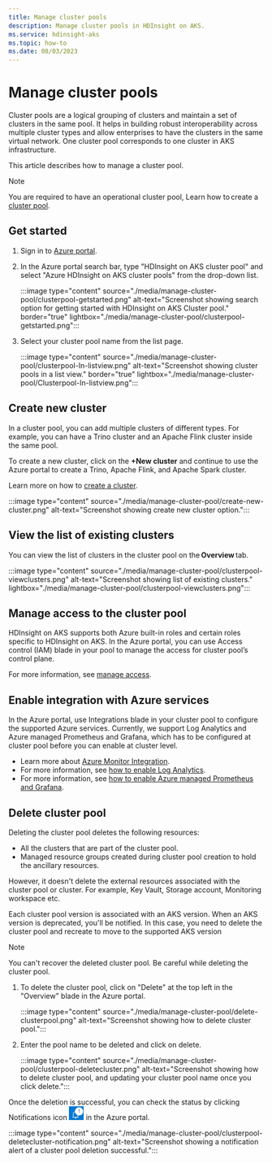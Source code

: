 ```yaml
---
title: Manage cluster pools
description: Manage cluster pools in HDInsight on AKS.
ms.service: hdinsight-aks
ms.topic: how-to
ms.date: 08/03/2023
---
```


# Manage cluster pools

Cluster pools are a logical grouping of clusters and maintain a set of clusters in the same pool. It helps in building robust interoperability across multiple cluster types and allow enterprises to have the clusters in the same virtual network. One cluster pool corresponds to one cluster in AKS infrastructure. 

This article describes how to manage a cluster pool. 

> [!NOTE]
> You are required to have an operational cluster pool, Learn how to create a [cluster pool](./quickstart-create-cluster.md).

## Get started

1. Sign in to [Azure portal](https://portal.azure.com).
  
1. In the Azure portal search bar, type "HDInsight on AKS cluster pool" and select "Azure HDInsight on AKS cluster pools" from the drop-down list.
  
   :::image type="content" source="./media/manage-cluster-pool/clusterpool-getstarted.png" alt-text="Screenshot showing search option for getting started with HDInsight on AKS Cluster pool." border="true" lightbox="./media/manage-cluster-pool/clusterpool-getstarted.png":::
  
1. Select your cluster pool name from the list page.
  
   :::image type="content" source="./media/manage-cluster-pool/clusterpool-In-listview.png" alt-text="Screenshot showing cluster pools in a list view." border="true" lightbox="./media/manage-cluster-pool/Clusterpool-In-listview.png":::

## Create new cluster
   
In a cluster pool, you can add multiple clusters of different types. For example, you can have a Trino cluster and an Apache Flink cluster inside the same pool. 

To create a new cluster, click on the  **+New cluster** and continue to use the Azure portal to create a Trino, Apache Flink, and Apache Spark cluster. 

Learn more on how to [create a cluster](./quickstart-create-cluster.md).

:::image type="content" source="./media/manage-cluster-pool/create-new-cluster.png" alt-text="Screenshot showing create new cluster option.":::

## View the list of existing clusters

You can view the list of clusters in the cluster pool on the **Overview** tab.

:::image type="content" source="./media/manage-cluster-pool/clusterpool-viewclusters.png" alt-text="Screenshot showing list of existing clusters." lightbox="./media/manage-cluster-pool/clusterpool-viewclusters.png":::
   
## Manage access to the cluster pool
 
HDInsight on AKS supports both Azure built-in roles and certain roles specific to HDInsight on AKS. In the Azure portal, you can use Access control (IAM) blade in your pool to manage the access for cluster pool’s control plane.

For more information, see [manage access](./hdinsight-on-aks-manage-authorization-profile.md).

## Enable integration with Azure services

   In the Azure portal, use Integrations blade in your cluster pool to configure the supported Azure services. Currently, we support Log Analytics and Azure managed Prometheus and Grafana, which has to be configured at cluster pool before you can enable at cluster level.

   * Learn more about [Azure Monitor Integration](./how-to-azure-monitor-integration.md).
   * For more information, see [how to enable Log Analytics](./how-to-azure-monitor-integration.md).
   * For more information, see [how to enable Azure managed Prometheus and Grafana](./monitor-with-prometheus-grafana.md).
   
   
## Delete cluster pool 

   Deleting the cluster pool deletes the following resources:
   
   * All the clusters that are part of the cluster pool.
   * Managed resource groups created during cluster pool creation to hold the ancillary resources.
    
  However, it doesn't delete the external resources associated with the cluster pool or cluster. For example, Key Vault, Storage account, Monitoring workspace etc.

  Each cluster pool version is associated with an AKS version. When an AKS version is deprecated, you'll be notified. In this case, you need to delete the cluster pool and recreate to move to the supported AKS version


 > [!Note]
 > You can't recover the deleted cluster pool. Be careful while deleting the cluster pool.

  1. To delete the cluster pool, click on "Delete" at the top left in the "Overview" blade in the Azure portal.
    
     :::image type="content" source="./media/manage-cluster-pool/delete-clusterpool.png" alt-text="Screenshot showing how to delete cluster pool.":::
    
  1. Enter the pool name to be deleted and click on delete.
    
     :::image type="content" source="./media/manage-cluster-pool/clusterpool-deletecluster.png" alt-text="Screenshot showing how to delete cluster pool, and updating your cluster pool name once you click delete.":::

   Once the deletion is successful, you can check the status by clicking Notifications icon ![Screenshot showing the Notifications icon in the Azure portal.](./media/manage-cluster-pool/notifications.png) in the Azure portal.

   :::image type="content" source="./media/manage-cluster-pool/clusterpool-deletecluster-notification.png" alt-text="Screenshot showing a notification alert of a cluster pool deletion successful.":::

